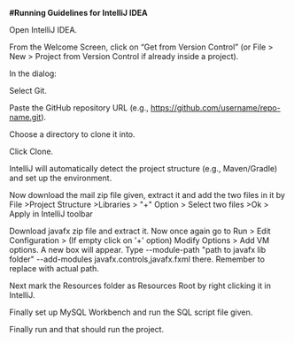 **#Running Guidelines for IntelliJ IDEA**

Open IntelliJ IDEA.

From the Welcome Screen, click on “Get from Version Control” (or File > New > Project from Version Control if already inside a project).

In the dialog:

Select Git.

Paste the GitHub repository URL (e.g., https://github.com/username/repo-name.git).

Choose a directory to clone it into.

Click Clone.

IntelliJ will automatically detect the project structure (e.g., Maven/Gradle) and set up the environment.

Now download the mail zip file given, extract it and add the two files in it by File >Project Structure >Libraries > "+" Option > Select two files >Ok > Apply in IntelliJ toolbar

Download javafx zip file and extract it. Now once again go to Run > Edit Configuration > (If empty click on '+' option) Modify Options > Add VM options. A new box will appear. 
Type --module-path "path to javafx lib folder" --add-modules javafx.controls,javafx.fxml there. Remember to replace with actual path.

Next mark the Resources folder as Resources Root by right clicking it in IntelliJ.

Finally set up MySQL Workbench and run the SQL script file given.

Finally run and that should run the project.
